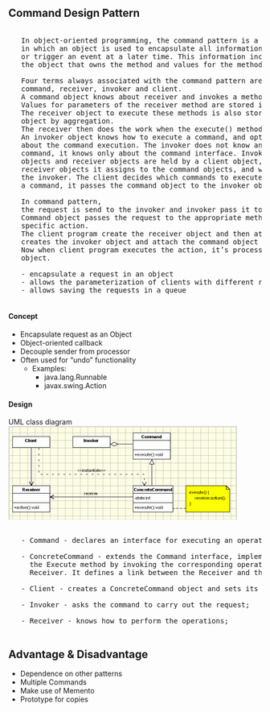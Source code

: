 ## Command Design Pattern

<pre>

   In object-oriented programming, the command pattern is a behavioral design pattern 
   in which an object is used to encapsulate all information needed to perform an action 
   or trigger an event at a later time. This information includes the method name, 
   the object that owns the method and values for the method parameters.

   Four terms always associated with the command pattern are 
   command, receiver, invoker and client. 
   A command object knows about receiver and invokes a method of the receiver. 
   Values for parameters of the receiver method are stored in the command. 
   The receiver object to execute these methods is also stored in the command 
   object by aggregation. 
   The receiver then does the work when the execute() method in command is called.  
   An invoker object knows how to execute a command, and optionally does bookkeeping
   about the command execution. The invoker does not know anything about a concrete
   command, it knows only about the command interface. Invoker object(s), command 
   objects and receiver objects are held by a client object, the client decides which 
   receiver objects it assigns to the command objects, and which commands it assigns to 
   the invoker. The client decides which commands to execute at which points. To execute 
   a command, it passes the command object to the invoker object

   In command pattern, 
   the request is send to the invoker and invoker pass it to the encapsulated command object. 
   Command object passes the request to the appropriate method of Receiver to perform the 
   specific action. 
   The client program create the receiver object and then attach it to the Command. Then it 
   creates the invoker object and attach the command object to perform an action. 
   Now when client program executes the action, it’s processed based on the command and receiver 
   object.

   - encapsulate a request in an object
   - allows the parameterization of clients with different requests
   - allows saving the requests in a queue

</pre>

#### Concept

* Encapsulate request as an Object
* Object-oriented callback
* Decouple sender from processor
* Often used for “undo” functionality
  * Examples:
    * java.lang.Runnable
    * javax.swing.Action
#### Design

UML class diagram<br>
![](images/command_uml.png)
<pre>

   - Command - declares an interface for executing an operation;

   - ConcreteCommand - extends the Command interface, implementing 
     the Execute method by invoking the corresponding operations on 
     Receiver. It defines a link between the Receiver and the action.

   - Client - creates a ConcreteCommand object and sets its receiver;

   - Invoker - asks the command to carry out the request;

   - Receiver - knows how to perform the operations;

</pre>

## Advantage & Disadvantage

* Dependence on other patterns
* Multiple Commands
* Make use of Memento
* Prototype for copies